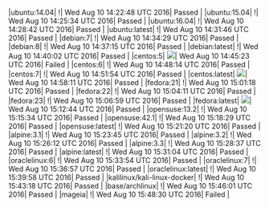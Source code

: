 |ubuntu:14.04| \![](https://cdn.rawgit.com/Neilpang/letest/master/status/ubuntu-14.04.svg?1470838968)| Wed Aug 10 14:22:48 UTC 2016| Passed |
|ubuntu:15.04| \![](https://cdn.rawgit.com/Neilpang/letest/master/status/ubuntu-15.04.svg?1470839134)| Wed Aug 10 14:25:34 UTC 2016| Passed |
|ubuntu:16.04| \![](https://cdn.rawgit.com/Neilpang/letest/master/status/ubuntu-16.04.svg?1470839322)| Wed Aug 10 14:28:42 UTC 2016| Passed |
|ubuntu:latest| \![](https://cdn.rawgit.com/Neilpang/letest/master/status/ubuntu-latest.svg?1470839506)| Wed Aug 10 14:31:46 UTC 2016| Passed |
|debian:7| \![](https://cdn.rawgit.com/Neilpang/letest/master/status/debian-7.svg?1470839669)| Wed Aug 10 14:34:29 UTC 2016| Passed |
|debian:8| \![](https://cdn.rawgit.com/Neilpang/letest/master/status/debian-8.svg?1470839835)| Wed Aug 10 14:37:15 UTC 2016| Passed |
|debian:latest| \![](https://cdn.rawgit.com/Neilpang/letest/master/status/debian-latest.svg?1470840002)| Wed Aug 10 14:40:02 UTC 2016| Passed |
|centos:5| ![](https://cdn.rawgit.com/Neilpang/letest/master/status/centos-5.svg?1470840323)| Wed Aug 10 14:45:23 UTC 2016| Failed |
|centos:6| \![](https://cdn.rawgit.com/Neilpang/letest/master/status/centos-6.svg?1470840494)| Wed Aug 10 14:48:14 UTC 2016| Passed |
|centos:7| \![](https://cdn.rawgit.com/Neilpang/letest/master/status/centos-7.svg?1470840714)| Wed Aug 10 14:51:54 UTC 2016| Passed |
|centos:latest| ![](https://cdn.rawgit.com/Neilpang/letest/master/status/centos-latest.svg?1470841091)| Wed Aug 10 14:58:11 UTC 2016| Passed |
|fedora:21| \![](https://cdn.rawgit.com/Neilpang/letest/master/status/fedora-21.svg?1470841278)| Wed Aug 10 15:01:18 UTC 2016| Passed |
|fedora:22| \![](https://cdn.rawgit.com/Neilpang/letest/master/status/fedora-22.svg?1470841451)| Wed Aug 10 15:04:11 UTC 2016| Passed |
|fedora:23| \![](https://cdn.rawgit.com/Neilpang/letest/master/status/fedora-23.svg?1470841619)| Wed Aug 10 15:06:59 UTC 2016| Passed |
|fedora:latest| ![](https://cdn.rawgit.com/Neilpang/letest/master/status/fedora-latest.svg?1470841964)| Wed Aug 10 15:12:44 UTC 2016| Passed |
|opensuse:13.2| \![](https://cdn.rawgit.com/Neilpang/letest/master/status/opensuse-13.2.svg?1470842134)| Wed Aug 10 15:15:34 UTC 2016| Passed |
|opensuse:42.1| \![](https://cdn.rawgit.com/Neilpang/letest/master/status/opensuse-42.1.svg?1470842309)| Wed Aug 10 15:18:29 UTC 2016| Passed |
|opensuse:latest| \![](https://cdn.rawgit.com/Neilpang/letest/master/status/opensuse-latest.svg?1470842480)| Wed Aug 10 15:21:20 UTC 2016| Passed |
|alpine:3.1| \![](https://cdn.rawgit.com/Neilpang/letest/master/status/alpine-3.1.svg?1470842625)| Wed Aug 10 15:23:45 UTC 2016| Passed |
|alpine:3.2| \![](https://cdn.rawgit.com/Neilpang/letest/master/status/alpine-3.2.svg?1470842772)| Wed Aug 10 15:26:12 UTC 2016| Passed |
|alpine:3.3| \![](https://cdn.rawgit.com/Neilpang/letest/master/status/alpine-3.3.svg?1470842917)| Wed Aug 10 15:28:37 UTC 2016| Passed |
|alpine:latest| \![](https://cdn.rawgit.com/Neilpang/letest/master/status/alpine-latest.svg?1470843064)| Wed Aug 10 15:31:04 UTC 2016| Passed |
|oraclelinux:6| \![](https://cdn.rawgit.com/Neilpang/letest/master/status/oraclelinux-6.svg?1470843234)| Wed Aug 10 15:33:54 UTC 2016| Passed |
|oraclelinux:7| \![](https://cdn.rawgit.com/Neilpang/letest/master/status/oraclelinux-7.svg?1470843417)| Wed Aug 10 15:36:57 UTC 2016| Passed |
|oraclelinux:latest| \![](https://cdn.rawgit.com/Neilpang/letest/master/status/oraclelinux-latest.svg?1470843598)| Wed Aug 10 15:39:58 UTC 2016| Passed |
|kalilinux/kali-linux-docker| \![](https://cdn.rawgit.com/Neilpang/letest/master/status/kalilinux-kali-linux-docker.svg?1470843798)| Wed Aug 10 15:43:18 UTC 2016| Passed |
|base/archlinux| \![](https://cdn.rawgit.com/Neilpang/letest/master/status/base-archlinux.svg?1470843961)| Wed Aug 10 15:46:01 UTC 2016| Passed |
|mageia| \![](https://cdn.rawgit.com/Neilpang/letest/master/status/mageia.svg?1470844110)| Wed Aug 10 15:48:30 UTC 2016| Failed |
